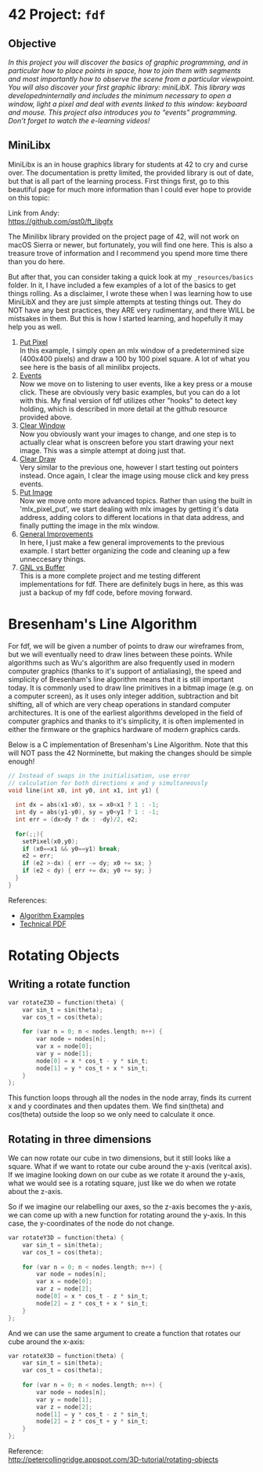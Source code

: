 # 42 Project: `fdf`

## Objective
*In this project you will discover the basics of graphic programming, and in particular how to place points in space, how to join them with segments and most importantly how to observe the scene from a particular viewpoint.   You will also discover your first graphic library: miniLibX. This library was developedninternally and includes the minimum necessary to open a window, light a pixel and deal with events linked to this window: keyboard and mouse. This project also introduces you to “events” programming. Don’t forget to watch the e-learning videos!*

## MiniLibx
MiniLibx is an in house graphics library for students at 42 to cry and curse over.  The documentation is pretty limited, the provided library is out of date, but that is all part of the learning process.  First things first, go to this beautiful page for much more information than I could ever hope to provide on this topic:

Link from Andy:  
https://github.com/qst0/ft_libgfx

The Minilibx library provided on the project page of 42, will not work on macOS Sierra or newer, but fortunately, you will find one here.  This is also a treasure trove of information and I recommend you spend more time there than you do here.

But after that, you can consider taking a quick look at my `_resources/basics` folder. In it, I have included a few examples of a lot of the basics to get things rolling.  As a disclaimer, I wrote these when I was learning how to use MiniLibX and they are just simple attempts at testing things out. They do NOT have any best practices, they ARE very rudimentary, and there WILL be mistsakes in them. But this is how I started learning, and hopefully it may help you as well.
1. [Put Pixel](./_resources/_basics/01-put-pixel/main.c)  
    In this example, I simply open an mlx window of a predetermined size (400x400 pixels) and draw a 100 by 100 pixel square. A lot of what you see here is the basis of all minilibx projects.
1. [Events](./_resources/_basics/02-events/main.c)  
    Now we move on to listening to user events, like a key press or a mouse click.  These are obviously very basic examples, but you can do a lot with this.  My final version of fdf utilizes other "hooks" to detect key holding, which is described in more detail at the github resource provided above.
1. [Clear Window](./_resources/_basics/03-clear-window/main.c)  
    Now you obviously want your images to change, and one step is to actually clear what is onscreen before you start drawing your next image.  This was a simple attempt at doing just that.
1. [Clear Draw](./_resources/_basics/04-clear-draw/main.c)  
    Very similar to the previous one, however I start testing out pointers instead. Once again, I clear the image using mouse click and key press events.
1. [Put Image](./_resources/_basics/05-put-image/main.c)  
    Now we move onto more advanced topics.  Rather than using the built in 'mlx_pixel_put', we start dealing with mlx images by getting it's data address, adding colors to different locations in that data address, and finally putting the image in the mlx window.
1. [General Improvements](./_resources/_basics/06-improved/)   
    In here, I just make a few general improvements to the previous example.  I start better organizing the code and cleaning up a few unneccesary things.
1. [GNL vs Buffer](./_resources/_basics/07-gnl-vs-buffer/)    
    This is a more complete project and me testing different implementations for fdf.  There are definitely bugs in here, as this was just a backup of my fdf code, before moving forward.

# Bresenham's Line Algorithm
For fdf, we will be given a number of points to draw our wireframes from, but we will eventually need to draw lines between these points.  While algorithms such as Wu's algorithm are also frequently used in modern computer graphics (thanks to it's support of antialiasing), the speed and simplicity of Bresenham's line algorithm means that it is still important today. It is commonly used to draw line primitives in a bitmap image (e.g. on a computer screen), as it uses only integer addition, subtraction and bit shifting, all of which are very cheap operations in standard computer architectures. It is one of the earliest algorithms developed in the field of computer graphics and thanks to it's simplicity, it is often implemented in either the firmware or the graphics hardware of modern graphics cards.

Below is a C implementation of Bresenham's Line Algorithm.  Note that this will NOT pass the 42 Norminette, but making the changes should be simple enough!
```c
// Instead of swaps in the initialisation, use error 
// calculation for both directions x and y simultaneously 
void line(int x0, int y0, int x1, int y1) {
 
  int dx = abs(x1-x0), sx = x0<x1 ? 1 : -1;
  int dy = abs(y1-y0), sy = y0<y1 ? 1 : -1; 
  int err = (dx>dy ? dx : -dy)/2, e2;
 
  for(;;){
    setPixel(x0,y0);
    if (x0==x1 && y0==y1) break;
    e2 = err;
    if (e2 >-dx) { err -= dy; x0 += sx; }
    if (e2 < dy) { err += dx; y0 += sy; }
  }
}
```
References:  
- [Algorithm Examples](http://rosettacode.org/wiki/Bitmap/Bresenham%27s_line_algorithm)
- [Technical PDF](http://www.idav.ucdavis.edu/education/GraphicsNotes/CppNotes/Inline-Functions/CAGDNotes/Bresenhams-Algorithm.pdf)

# Rotating Objects
## Writing a rotate function
```c
var rotateZ3D = function(theta) {
    var sin_t = sin(theta);
    var cos_t = cos(theta);
    
    for (var n = 0; n < nodes.length; n++) {
        var node = nodes[n];
        var x = node[0];
        var y = node[1];
        node[0] = x * cos_t - y * sin_t;
        node[1] = y * cos_t + x * sin_t;
    }
};
```
This function loops through all the nodes in the node array, finds its current x and y coordinates and then updates them. We find sin(theta) and cos(theta) outside the loop so we only need to calculate it once.

## Rotating in three dimensions
We can now rotate our cube in two dimensions, but it still looks like a square. What if we want to rotate our cube around the y-axis (veritcal axis). If we imagine looking down on our cube as we rotate it around the y-axis, what we would see is a rotating square, just like we do when we rotate about the z-axis.

So if we imagine our relabelling our axes, so the z-axis becomes the y-axis, we can come up with a new function for rotating around the y-axis. In this case, the y-coordinates of the node do not change.
```c
var rotateY3D = function(theta) {
    var sin_t = sin(theta);
    var cos_t = cos(theta);
    
    for (var n = 0; n < nodes.length; n++) {
        var node = nodes[n];
        var x = node[0];
        var z = node[2];
        node[0] = x * cos_t - z * sin_t;
        node[2] = z * cos_t + x * sin_t;
    }
};
```
And we can use the same argument to create a function that rotates our cube around the x-axis:
```c
var rotateX3D = function(theta) {
    var sin_t = sin(theta);
    var cos_t = cos(theta);
    
    for (var n = 0; n < nodes.length; n++) {
        var node = nodes[n];
        var y = node[1];
        var z = node[2];
        node[1] = y * cos_t - z * sin_t;
        node[2] = z * cos_t + y * sin_t;
    }
};
```

Reference:  
http://petercollingridge.appspot.com/3D-tutorial/rotating-objects
